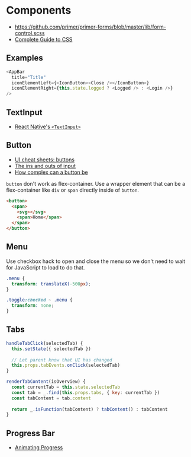 # Components

* https://github.com/primer/primer-forms/blob/master/lib/form-control.scss
* [Complete Guide to CSS](https://webdesign.tutsplus.com/series/learn-css-the-complete-guide--cms-1065)

## Examples

```js
<AppBar
  title="Title"
  iconElementLeft={<IconButton><Close /></IconButton>}
  iconElementRight={this.state.logged ? <Logged /> : <Login />}
/>
```

## TextInput

* [React Native's `<TextInput>`](https://facebook.github.io/react-native/docs/textinput)

## Button

* [UI cheat sheets: buttons](https://uxdesign.cc/ui-cheat-sheets-buttons-7329ed9d6112)
* [The ins and outs of input](https://www.youtube.com/watch?v=T1OwKW3tokE)
* [How complex can a button be](https://medium.com/sketch-app-sources/using-sketch-libraries-and-primitives-to-build-an-even-better-system-of-buttons-ecc8f25486ac)

`button` don't work as flex-container. Use a wrapper element that can be a flex-container like `div` or `span` directly inside of `button`.

```html
<button>
  <span>
    <svg></svg>
    <span>Home</span>
  </span>
</button>
```

## Menu

Use checkbox hack to open and close the menu so we don't need to wait for JavaScript to load to do that.

```css
.menu {
  transform: translateX(-500px);
}

.toggle:checked ~ .menu {
  transform: none;
}
```

## Tabs

```js
handleTabClick(selectedTab) {
  this.setState({ selectedTab })
  
  // Let parent know that UI has changed
  this.props.tabEvents.onClick(selectedTab)
}

renderTabContent(isOverview) {
  const currentTab = this.state.selectedTab
  const tab = _.find(this.props.tabs, { key: currentTab })
  const tabContent = tab.content
  
  return _.isFunction(tabContent) ? tabContent() : tabContent
}
```

## Progress Bar

* [Animating Progress](https://snook.ca/archives/html_and_css/animating-progress)


